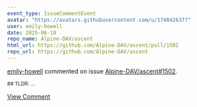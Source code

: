 ```yaml
---
event_type: IssueCommentEvent
avatar: "https://avatars.githubusercontent.com/u/174042637?"
user: emily-howell
date: 2025-06-18
repo_name: Alpine-DAV/ascent
html_url: https://github.com/Alpine-DAV/ascent/pull/1502
repo_url: https://github.com/Alpine-DAV/ascent
---
```


<a href='https://github.com/emily-howell' target='_blank'>emily-howell</a> commented on issue <a href='https://github.com/Alpine-DAV/ascent/pull/1502' target='_blank'>Alpine-DAV/ascent#1502</a>.

<small>## TLDR: ...</small>

<a href='https://github.com/Alpine-DAV/ascent/pull/1502' target='_blank'>View Comment</a>